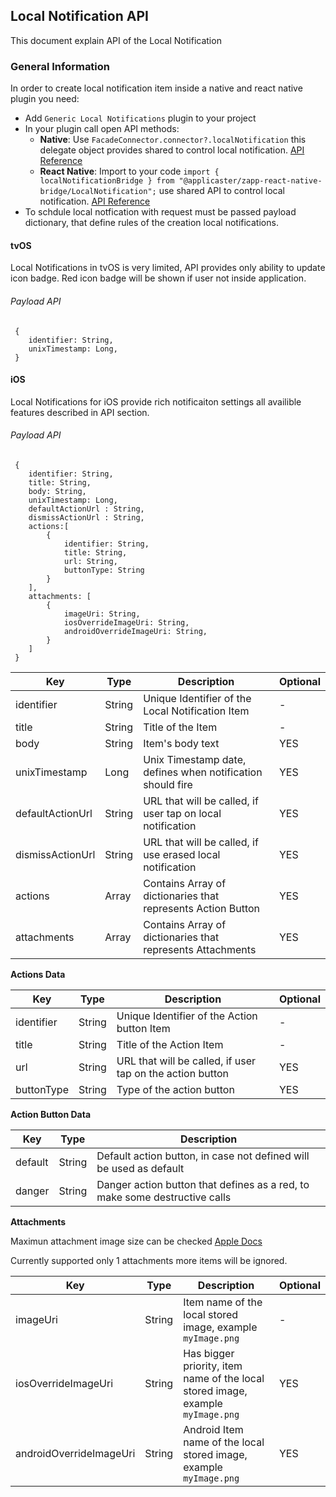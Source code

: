 ## Local Notification API

This document explain API of the Local Notification

### General Information

In order to create local notification item inside a native and react native plugin you need:

* Add `Generic Local Notifications` plugin to your project
* In your plugin call open API methods:
	* __Native__: Use `FacadeConnector.connector?.localNotification` this delegate object provides shared to control local notification.
[API Reference](https://github.com/applicaster/AppleApplicasterFrameworks/blob/master/Frameworks/ZappCore/Files/Universal/FacadeConnector/Protocols/FacadeConnectorLocalNotificationProtocol.swift)
	* __React Native__: Import to your code `import { localNotificationBridge } from "@applicaster/zapp-react-native-bridge/LocalNotification";` use shared API to control local notification.
[API Reference](https://github.com/applicaster/QuickBrick/blob/master/packages/zapp-react-native-bridge/LocalNotification/index.js)
* To schdule local notfication with request must be passed payload dictionary, that define rules of the creation local notifications.

#### tvOS

Local Notifications in tvOS is very limited, API provides only ability to update icon badge.
Red icon badge will be shown if user not inside application.

###### Payload API

```
 {
    identifier: String,
    unixTimestamp: Long,
 }
```

#### iOS

Local Notifications for iOS provide rich notificaiton settings all availible features described in API section.

###### Payload API

```
 {
    identifier: String,
    title: String,
    body: String,
    unixTimestamp: Long,
    defaultActionUrl : String,
    dismissActionUrl : String,
    actions:[
        {
            identifier: String,
            title: String,
            url: String,
            buttonType: String
        }
    ],
    attachments: [
        {
            imageUri: String,
            iosOverrideImageUri: String,
            androidOverrideImageUri: String,
        }
    ]
 }
```

| Key | Type | Description | Optional
|--------|--------|--------|--------|
|identifier|String|Unique Identifier of the Local Notification Item|-|
|title|String|Title of the Item|-|
|body|String|Item's body text|YES|
|unixTimestamp|Long|Unix Timestamp date, defines when notification should fire|YES|
|defaultActionUrl|String|URL that will be called, if user tap on local notification|YES|
|dismissActionUrl|String|URL that will be called, if use erased local notification|YES|
|actions|Array|Contains Array of dictionaries that represents Action Button|YES|
|attachments|Array|Contains Array of dictionaries that represents Attachments|YES|

__Actions Data__

| Key | Type | Description | Optional
|--------|--------|--------|--------|
|identifier|String|Unique Identifier of the Action button Item|-|
|title|String|Title of the Action Item|-|
|url|String|URL that will be called, if user tap on the action button|YES|
|buttonType|String|Type of the action button|YES||-|

__Action Button Data__

| Key | Type | Description |
|--------|--------|--------|
|default|String|Default action button, in case not defined will be used as default|
|danger|String|Danger action button that defines as a red, to make some destructive calls|

__Attachments__

Maximun attachment image size can be checked [Apple Docs](https://developer.apple.com/documentation/usernotifications/unnotificationattachment)

Currently supported only 1 attachments more items will be ignored.

| Key | Type | Description | Optional
|--------|--------|--------|--------|
|imageUri|String|Item name of the local stored image, example `myImage.png`|-|
|iosOverrideImageUri|String|Has bigger priority, item name of the local stored image, example `myImage.png`|YES|
|androidOverrideImageUri|String|Android Item name of the local stored image, example `myImage.png`|YES|
